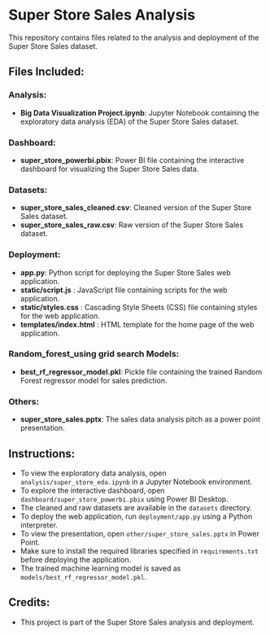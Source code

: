 # Super Store Sales Analysis

This repository contains files related to the analysis and deployment of the Super Store Sales dataset.

## Files Included:

### Analysis:
- **Big Data Visualization Project.ipynb**: Jupyter Notebook containing the exploratory data analysis (EDA) of the Super Store Sales dataset.

### Dashboard:
- **super_store_powerbi.pbix**: Power BI file containing the interactive dashboard for visualizing the Super Store Sales data.

### Datasets:
- **super_store_sales_cleaned.csv**: Cleaned version of the Super Store Sales dataset.
- **super_store_sales_raw.csv**: Raw version of the Super Store Sales dataset.

### Deployment:
- **app.py**: Python script for deploying the Super Store Sales web application.
- **static/script.js** : JavaScript file containing scripts for the web application.
- **static/styles.css** : Cascading Style Sheets (CSS) file containing styles for the web application.
- **templates/index.html** : HTML template for the home page of the web application.

### Random_forest_using grid search Models:
- **best_rf_regressor_model.pkl**: Pickle file containing the trained Random Forest regressor model for sales prediction.

### Others:
- **super_store_sales.pptx**: The sales data analysis pitch as a power point presentation.

## Instructions:

- To view the exploratory data analysis, open `analysis/super_store_eda.ipynb` in a Jupyter Notebook environment.
- To explore the interactive dashboard, open `dashboard/super_store_powerbi.pbix` using Power BI Desktop.
- The cleaned and raw datasets are available in the `datasets` directory.
- To deploy the web application, run `deployment/app.py` using a Python interpreter.
- To view the presentation, open `other/super_store_sales.pptx` in Power Point.
- Make sure to install the required libraries specified in `requirements.txt` before deploying the application.
- The trained machine learning model is saved as `models/best_rf_regressor_model.pkl`.

## Credits:

- This project is part of the Super Store Sales analysis and deployment.
